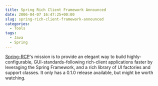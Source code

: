 ```yaml
---
title: Spring Rich Client Framework Announced
date: 2006-04-07 16:47:25+00:00
slug: spring-rich-client-framework-announced
categories:
  - Tools
tags:
  - Java
  - Spring
---
```


[Spring-RCP](http://spring-rich-c.sourceforge.net/)'s mission is to provide an elegant way to build highly-configurable, GUI-standards-following rich-client applications faster by leveraging the Spring Framework, and a rich library of UI factories and support classes. It only has a 0.1.0 release available, but might be worth watching.

